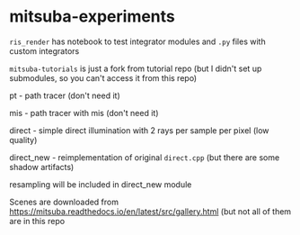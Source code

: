 # mitsuba-experiments

`ris_render` has notebook to test integrator modules and `.py` files with custom integrators

`mitsuba-tutorials` is just a fork from tutorial repo (but I didn't set up submodules, so you can't access it from this repo)

pt - path tracer (don't need it)

mis - path tracer with mis (don't need it)

direct - simple direct illumination with 2 rays per sample per pixel (low quality)

direct_new - reimplementation of original `direct.cpp` (but there are some shadow artifacts)

resampling will be included in direct_new module

Scenes are downloaded from https://mitsuba.readthedocs.io/en/latest/src/gallery.html (but not all of them are in this repo
